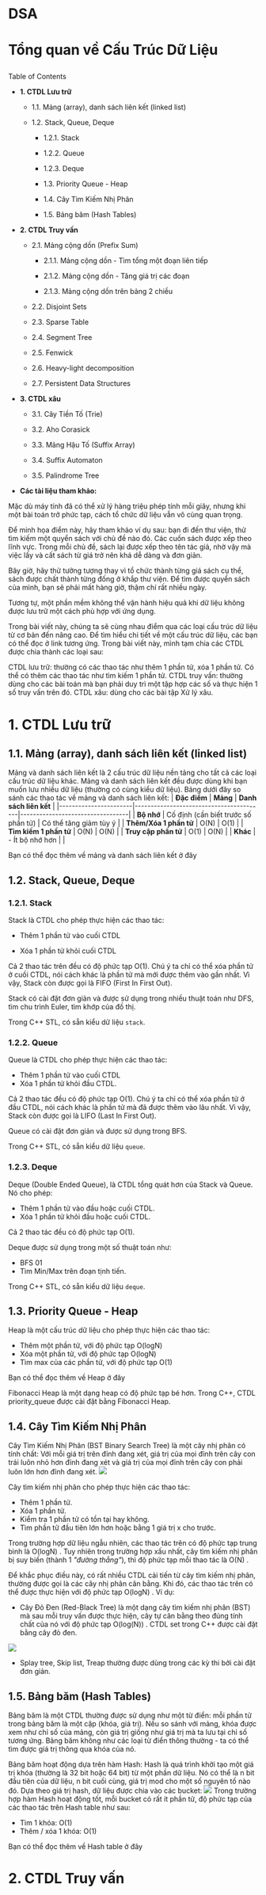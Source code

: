 # DSA
# Tổng quan về Cấu Trúc Dữ Liệu<p>

Table of Contents<p>
- **1. CTDL Lưu trữ<p>**
    - 1.1. Mảng (array), danh sách liên kết (linked list)<p>
    - 1.2. Stack, Queue, Deque<p>
        - 1.2.1. Stack<p>
        - 1.2.2. Queue<p>
        - 1.2.3. Deque<p>
        - 1.3. Priority Queue - Heap<p>
        - 1.4. Cây Tìm Kiếm Nhị Phân<p>
        - 1.5. Bảng băm (Hash Tables)<p>
- **2. CTDL Truy vấn<p>**
    - 2.1. Mảng cộng dồn (Prefix Sum)<p>
        - 2.1.1. Mảng cộng dồn - Tìm tổng một đoạn liên tiếp<p>
        - 2.1.2. Mảng cộng dồn - Tăng giá trị các đoạn<p>
        - 2.1.3. Mảng cộng dồn trên bảng 2 chiều<p>
    - 2.2. Disjoint Sets<p>
    - 2.3. Sparse Table<p>
    - 2.4. Segment Tree<p>
    - 2.5. Fenwick<p>
    - 2.6. Heavy-light decomposition<p>
    - 2.7. Persistent Data Structures<p>
- **3. CTDL xâu<p>**
    - 3.1. Cây Tiền Tố (Trie)<p>
    - 3.2. Aho Corasick<p>
    - 3.3. Mảng Hậu Tố (Suffix Array)<p>
    - 3.4. Suffix Automaton<p>
    - 3.5. Palindrome Tree<p>
- **Các tài liệu tham khảo:<p>**



Mặc dù máy tính đã có thể xử lý hàng triệu phép tính mỗi giây, nhưng khi một bài toán trở phức tạp, cách tổ chức dữ liệu vẫn vô cùng quan trọng.

Để minh họa điểm này, hãy tham khảo ví dụ sau: bạn đi đến thư viện, thử tìm kiếm một quyển sách với chủ đề nào đó. Các cuốn sách được xếp theo lĩnh vực. Trong mỗi chủ đề, sách lại được xếp theo tên tác giả, nhờ vậy mà việc lấy và cất sách từ giá trở nên khá dễ dàng và đơn giản.

Bây giờ, hãy thử tưởng tượng thay vì tổ chức thành từng giá sách cụ thể, sách được chất thành từng đống ở khắp thư viện. Để tìm được quyển sách của mình, bạn sẽ phải mất hàng giờ, thậm chí rất nhiều ngày.

Tương tự, một phần mềm không thể vận hành hiệu quả khi dữ liệu không được lưu trữ một cách phù hợp với ứng dụng.

Trong bài viết này, chúng ta sẽ cùng nhau điểm qua các loại cấu trúc dữ liệu từ cơ bản đến nâng cao. Để tìm hiểu chi tiết về một cấu trúc dữ liệu, các bạn có thể đọc ở link tương ứng. Trong bài viết này, mình tạm chia các CTDL được chia thành các loại sau:

CTDL lưu trữ: thường có các thao tác như thêm 1 phần tử, xóa 1 phần tử. Có thể có thêm các thao tác như tìm kiếm 1 phần tử.
CTDL truy vấn: thường dùng cho các bài toán mà bạn phải duy trì một tập hợp các số và thực hiện 1 số truy vấn trên đó.
CTDL xâu: dùng cho các bài tập Xử lý xâu.

# 1. CTDL Lưu trữ
## 1.1. Mảng (array), danh sách liên kết (linked list)
Mảng và danh sách liên kết là 2 cấu trúc dữ liệu nền tảng cho tất cả các loại cấu trúc dữ liệu khác. Mảng và danh sách liên kết đều được dùng khi bạn muốn lưu nhiều dữ liệu (thường có cùng kiểu dữ liệu). Bảng dưới đây so sánh các thao tác về mảng và danh sách liên kết:
|        **Đặc điểm**       | **Mảng**                                   | **Danh sách liên kết**               |
|-----------------------|-----------------------------------------|----------------------------------|
| **Bộ nhớ**               | Cố định (cần biết trước số phần tử)     | Có thể tăng giảm tùy ý          |
| **Thêm/Xóa 1 phần tử**    | O(N)  | O(1)                             |
| **Tìm kiếm 1 phần tử**    | O(N)                                    | O(N)                             |
| **Truy cập phần tử**      | O(1)                                    | O(N)                             |
| **Khác**                  | - Ít bộ nhớ hơn                      |             |

Bạn có thể đọc thêm về mảng và danh sách liên kết ở đây

## 1.2. Stack, Queue, Deque
### 1.2.1. Stack
Stack là CTDL cho phép thực hiện các thao tác:

- Thêm 1 phần tử vào cuối CTDL<p>
- Xóa 1 phần tử khỏi cuối CTDL

Cả 2 thao tác trên đều có độ phức tạp O(1). Chú ý ta chỉ có thể xóa phần tử ở cuối CTDL, nói cách khác là phần tử mà mới được thêm vào gần nhất. Vì vậy, Stack còn được gọi là FIFO (First In First Out).<p>
Stack có cài đặt đơn giản và được sử dụng trong nhiều thuật toán như DFS, tìm chu trình Euler, tìm khớp của đồ thị.<p>
Trong C++ STL, có sẵn kiểu dữ liệu `stack`.<p>

### 1.2.2. Queue
Queue là CTDL cho phép thực hiện các thao tác:
- Thêm 1 phần tử vào cuối CTDL
- Xóa 1 phần tử khỏi đầu CTDL.

Cả 2 thao tác đều có độ phức tạp O(1). Chú ý ta chỉ có thể xóa phần tử ở đầu CTDL, nói cách khác là phần tử mà đã được thêm vào lâu nhất. Vì vậy, Stack còn được gọi là LIFO (Last In First Out).<p>
Queue có cài đặt đơn giản và được sử dụng trong BFS.

Trong C++ STL, có sẵn kiểu dữ liệu `queue`.

### 1.2.3. Deque
Deque (Double Ended Queue), là CTDL tổng quát hơn của Stack và Queue. Nó cho phép:
- Thêm 1 phần tử vào đầu hoặc cuối CTDL.
- Xóa 1 phần tử khỏi đầu hoặc cuối CTDL.

Cả 2 thao tác đều có độ phức tạp O(1).

Deque được sử dụng trong một số thuật toán như:
- BFS 01
- Tìm Min/Max trên đoạn tịnh tiến.

Trong C++ STL, có sẵn kiểu dữ liệu `deque`.

## 1.3. Priority Queue - Heap
Heap là một cấu trúc dữ liệu cho phép thực hiện các thao tác:
- Thêm một phần tử, với độ phức tạp O(logN)
- Xóa một phần tử, với độ phức tạp O(logN)
- Tìm max của các phần tử, với độ phức tạp O(1)

Bạn có thể đọc thêm về Heap ở đây

Fibonacci Heap là một dạng heap có độ phức tạp bé hơn. Trong C++, CTDL priority_queue được cài đặt bằng Fibonacci Heap.

## 1.4. Cây Tìm Kiếm Nhị Phân
Cây Tìm Kiếm Nhị Phân (BST Binary Search Tree) là một cây nhị phân có tính chất: Với mỗi giá trị trên đỉnh đang xét, giá trị của mọi đỉnh trên cây con trái luôn nhỏ hơn đỉnh đang xét và giá trị của mọi đỉnh trên cây con phải luôn lớn hơn đỉnh đang xét.
<img src="https://scontent.fhan17-1.fna.fbcdn.net/v/t39.30808-6/412643113_1595936764488627_4574686401041546529_n.jpg?_nc_cat=103&ccb=1-7&_nc_sid=524774&_nc_eui2=AeGa-YxFWuQMLiMVDE1CJdP34VWZZjz4tM7hVZlmPPi0ziDkM4TYta_NEYYer2nUge69RQDVMc00IBDjKaVbaZsn&_nc_ohc=_m3Ss94EQFQAX_X5Sk_&_nc_ht=scontent.fhan17-1.fna&oh=00_AfBwWPg5N1-2Rm4E0MP4kc5ADR17BBCKGSDsFY3DsAhjlw&oe=6587374F">

Cây tìm kiếm nhị phân cho phép thực hiện các thao tác:
- Thêm 1 phần tử.
- Xóa 1 phần tử.
- Kiểm tra 1 phần tử có tồn tại hay không.
- Tìm phần tử đầu tiên lớn hơn hoặc bằng 1 giá trị x cho trước.

Trong trường hợp dữ liệu ngẫu nhiên, các thao tác trên có độ phức tạp trung bình là O(logN)
. Tuy nhiên trong trường hợp xấu nhất, cây tìm kiếm nhị phân bị suy biến (thành 1 _"đường thẳng"_), thì độ phức tạp mỗi thao tác là O(N)
.

Để khắc phục điều này, có rất nhiều CTDL cải tiến từ cây tìm kiếm nhị phân, thường được gọi là các cây nhị phân cân bằng. Khi đó, các thao tác trên có thể được thực hiện với độ phức tạp O(logN)
. Ví dụ:

- Cây Đỏ Đen (Red-Black Tree) là một dạng cây tìm kiếm nhị phân (BST) mà sau mỗi truy vấn được thực hiện, cây tự cân bằng theo đúng tính chất của nó với độ phức tạp O(log(N))
. CTDL set trong C++ được cài đặt bằng cây đỏ đen.
<img src="https://scontent.fhan17-1.fna.fbcdn.net/v/t39.30808-6/412437370_1595937417821895_4285596929297032193_n.jpg?_nc_cat=108&ccb=1-7&_nc_sid=524774&_nc_eui2=AeEd_HCTgf5lBBiEe-S_hKcTnu6r8jz4cLue7qvyPPhwuwgiiDzfxWatIddT0xJZpz-cn9J_wT_OU36qolqge_fq&_nc_ohc=l58GgrZciOEAX_hm_kr&_nc_ht=scontent.fhan17-1.fna&oh=00_AfA_lR3tkvUFFH-oidhgHk0OG6HrCx4xvmpmZVwrptNh4g&oe=65867BE2">

- Splay tree, Skip list, Treap thường được dùng trong các kỳ thi bởi cài đặt đơn giản.

## 1.5. Bảng băm (Hash Tables)
Bảng băm là một CTDL thường được sử dụng như một từ điển: mỗi phần tử trong bảng băm là một cặp (khóa, giá trị). Nếu so sánh với mảng, khóa được xem như chỉ số của mảng, còn giá trị giống như giá trị mà ta lưu tại chỉ số tương ứng. Bảng băm không như các loại từ điển thông thường - ta có thể tìm được giá trị thông qua khóa của nó.

Bảng băm hoạt động dựa trên hàm Hash: Hash là quá trình khởi tạo một giá trị khóa (thường là 32 bit hoặc 64 bit) từ một phần dữ liệu. Nó có thể là n
 bit đầu tiên của dữ liệu, n
 bit cuối cùng, giá trị mod cho một số nguyên tố nào đó. Dựa theo giá trị hash, dữ liệu được chia vào các bucket:
<img src="https://scontent.fhan17-1.fna.fbcdn.net/v/t39.30808-6/412648907_1595938007821836_2639875278394353950_n.jpg?_nc_cat=107&ccb=1-7&_nc_sid=524774&_nc_eui2=AeEHM-MOWqEEkaguhAumrk1fY24UT2M1QyZjbhRPYzVDJmi72Hx_ybKLpb6yL0kr5sn8pNzz3I_pV8aPB8kGmnrl&_nc_ohc=bZnm39fPUn4AX-PBLF-&_nc_ht=scontent.fhan17-1.fna&oh=00_AfB1LnNyg0BnvsetkGDaSSFRvcPLWdoWQwDPhKrUs0QMPQ&oe=6586B25A">
Trong trường hợp hàm Hash hoạt động tốt, mỗi bucket có rất ít phần tử, độ phức tạp của các thao tác trên Hash table như sau:
- Tìm 1 khóa: O(1)
- Thêm / xóa 1 khóa: O(1)

Bạn có thể đọc thêm về Hash table ở đây

# 2. CTDL Truy vấn
